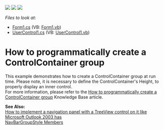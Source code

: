 <!-- default badges list -->
![](https://img.shields.io/endpoint?url=https://codecentral.devexpress.com/api/v1/VersionRange/128633407/13.1.4%2B)
[![](https://img.shields.io/badge/Open_in_DevExpress_Support_Center-FF7200?style=flat-square&logo=DevExpress&logoColor=white)](https://supportcenter.devexpress.com/ticket/details/E887)
[![](https://img.shields.io/badge/📖_How_to_use_DevExpress_Examples-e9f6fc?style=flat-square)](https://docs.devexpress.com/GeneralInformation/403183)
<!-- default badges end -->
<!-- default file list -->
*Files to look at*:

* [Form1.cs](./CS/Form1.cs) (VB: [Form1.vb](./VB/Form1.vb))
* [UserControl1.cs](./CS/UserControl1.cs) (VB: [UserControl1.vb](./VB/UserControl1.vb))
<!-- default file list end -->
# How to programmatically create a ControlContainer group


<p>This example demonstrates how to create a ControlContainer group at run time. Please note, it is necessary to define the ControlContainer's Height, to properly display an inner control.<br />
For more information, please refer to the <a href="https://www.devexpress.com/Support/Center/p/A2406">How to programmatically create a ControlContainer group</a> Knowledge Base article.</p><p><strong>See Also:</strong><br />
<a href="https://www.devexpress.com/Support/Center/p/A813">How to implement a navigation panel with a TreeView control on it like Microsoft Outlook 2003 has</a><br />
<a href="http://documentation.devexpress.com/#WindowsForms/DevExpressXtraNavBarNavBarGroupStyleEnumtopic">NavBarGroupStyle Members</a></p>

<br/>


